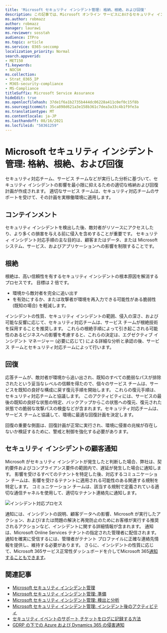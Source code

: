 ```yaml
---
title: 'Microsoft セキュリティ インシデント管理: 格納、根絶、および回復'
description: この記事では、Microsoft オンライン サービスにおけるセキュリティ インシデント管理の格納、根絶、および回復プロセスの概要について説明します。
ms.author: robmazz
author: robmazz
manager: laurawi
ms.reviewer: sosstah
audience: ITPro
ms.topic: article
ms.service: O365-seccomp
localization_priority: Normal
search.appverid:
- MET150
f1.keywords:
- NOCSH
ms.collection:
- Strat_O365_IP
- M365-security-compliance
- MS-Compliance
titleSuffix: Microsoft Service Assurance
hideEdit: true
ms.openlocfilehash: 37de1f6a1b2735b444dc06228a411c0ef0c15f8b
ms.sourcegitcommit: 35ca898d621a3e158b361c7dea3a33c4b1f9fe3a
ms.translationtype: MT
ms.contentlocale: ja-JP
ms.lasthandoff: 08/16/2021
ms.locfileid: "58361259"
---
```

# <a name="microsoft-security-incident-management-containment-eradication-and-recovery"></a>Microsoft セキュリティ インシデント管理: 格納、根絶、および回復

セキュリティ対応チーム、サービス チームなどが実行した分析に基づいて、セキュリティ インシデントの影響を最小限に抑えるための適切な格納および回復計画が作成されます。 適切なサービス チームは、セキュリティ対応チームのサポートを受けて、その計画を実稼働環境に適用します。

## <a name="containment"></a>コンテインメント

セキュリティ インシデントを検出した後、敵対者がリソースにアクセスしたり、より多くの損害を与える前に侵入を含めすることが重要です。 セキュリティ インシデント対応手順の主な目的は、顧客またはデータ、または Microsoft システム、サービス、およびアプリケーションへの影響を制限することです。

## <a name="eradication"></a>根絶

根絶は、高い信頼性を有するセキュリティ インシデントの根本原因を解消するプロセスです。 目標は 2 倍です。

- 環境から敵対者を完全に追い出す
- を有効にするか、または攻撃者が環境を再入力できる可能性がある脆弱性 (既知の場合) を軽減します。

インシデントの性質、セキュリティ インシデントの範囲、侵入の深さ、および可能な反響に応じて、セキュリティ対応チームは、サービス チームが根絶技術を採用することを推奨します。 これらの根絶手順によって引き起こされる可能性のあるビジネスへの影響を考慮すると、これらの決定は、エグゼクティブ インシデント マネージャー (必要に応じて) による詳細な分析と承認の後、サービス チームとセキュリティ対応チームによって行います。

## <a name="recovery"></a>回復

応答チームが、敵対者が環境から追い出され、既知のすべての脆弱なパスが排除されたという妥当なレベルの信頼を得たので、個々のサービス チームは、サービスを既知の良好な構成に戻す復元手順を開始します。 これらの復元手順は、セキュリティ対応チームと協議します。 このアクティビティには、サービスの最後の既知の良好な状態の特定、バックアップからこの状態への復元、復元された状態での脆弱な攻撃パスの検査などが含まれます。セキュリティ対応チームは、サービス チームと協議して、環境に最適な回復計画を決定します。

回復の重要な側面は、回復計画が正常に実行され、環境に侵害の兆候が存在しないか検証するために、警戒と制御を強化する必要があります。

## <a name="customer-notification-of-security-incident"></a>セキュリティ インシデントの顧客通知

Microsoft がセキュリティ インシデントが発生したと判断した場合、弊社は、契約要件およびコンプライアンス要件の範囲内で、遅延が発生した場合に通知します。 影響を受けるすべてのテナントを特定した後、対応するコミュニケーション チームは、影響を受けるテナントに適用される可能性のある関連する規制を特定します。 コミュニケーション チームは、該当する規制で定義されている適切な通信チャネルを使用して、適切なテナント連絡先に通知します。

![インシデント対応プロセス](../media/assurance-incident-response-process.png)

通知には、インシデントの説明、顧客データへの影響、Microsoft が実行したアクション、および/または問題の解決と再発防止のためにお客様が実行する推奨されるアクションなど、インシデントに関する詳細情報が含まれます。 通知は、Microsoft Online Services テナントの指定された管理者に配信されます。 通知を確実に受信するには、管理者がテナント プロファイルに正確な連絡先情報を提供し、維持する必要があります。 さらに、インシデントの性質に応じて、Microsoft 365サービス正常性ダッシュボードを介してMicrosoft 365[通知することもできます](http://status.yammer.com/)。

## <a name="related-articles"></a>関連記事

- [Microsoft セキュリティ インシデント管理](assurance-security-incident-management.md)
- [Microsoft セキュリティ インシデント管理: 準備](assurance-sim-preparation.md)
- [Microsoft セキュリティ インシデント管理: 検出と分析](assurance-sim-detection-analysis.md)
- [Microsoft セキュリティ インシデント管理: インシデント後のアクティビティ](assurance-sim-post-incident-activity.md)
- [セキュリティ イベントのサポート チケットをログに記録する方法](/azure/security/fundamentals/event-support-ticket)
- [GDRP の下での Azure および Dynamics 365 の侵害通知](/compliance/regulatory/gdpr-breach-azure-dynamics)
